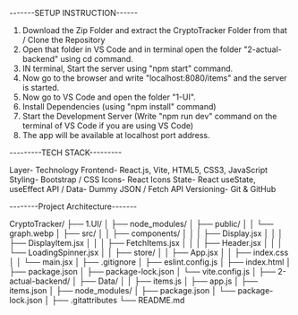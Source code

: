 -------SETUP INSTRUCTION------


1. Download the Zip Folder and extract the CryptoTracker Folder from that / Clone the Repository
2. Open that folder in VS Code and in terminal open the folder "2-actual-backend" using cd command.
3. IN terminal, Start the server using "npm start" command.
4. Now go to the browser and write "localhost:8080/items" and the server is started.
5. Now go to VS Code and open the folder "1-UI".
6. Install Dependencies (using "npm install" command)
7. Start the Development Server (Write "npm run dev" command on the terminal of VS Code if you are using VS Code)
8. The app will be available at localhost port address.


---------TECH STACK---------

Layer-	Technology
Frontend-	React.js, Vite, HTML5, CSS3, JavaScript
Styling-	Bootstrap / CSS
Icons-	React Icons
State-	React useState, useEffect
API / Data-	Dummy JSON / Fetch API
Versioning-	Git & GitHub


--------Project Architecture-------

CryptoTracker/
├── 1.UI/
│   ├── node_modules/
│   ├── public/
│   │   └── graph.webp
│   ├── src/
│   │   ├── components/
│   │   │   ├── Display.jsx
│   │   │   ├── DisplayItem.jsx
│   │   │   ├── FetchItems.jsx
│   │   │   ├── Header.jsx
│   │   │   └── LoadingSpinner.jsx
│   │   ├── store/
│   │   ├── App.jsx
│   │   ├── index.css
│   │   └── main.jsx
│   ├── .gitignore
│   ├── eslint.config.js
│   ├── index.html
│   ├── package.json
│   ├── package-lock.json
│   └── vite.config.js
│
├── 2-actual-backend/
│   ├── Data/
│   │   ├── items.js
│   ├── app.js
│   ├── items.json
│   ├── node_modules/
│   ├── package.json
│   └── package-lock.json
│
├── .gitattributes
└── README.md


